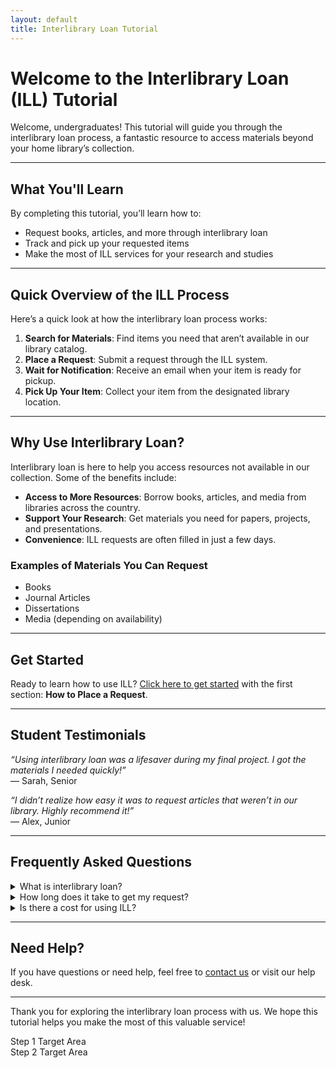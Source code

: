 ```yaml
---
layout: default
title: Interlibrary Loan Tutorial
---
```


# Welcome to the Interlibrary Loan (ILL) Tutorial

Welcome, undergraduates! This tutorial will guide you through the interlibrary loan process, a fantastic resource to access materials beyond your home library’s collection.

---

## What You'll Learn

By completing this tutorial, you’ll learn how to:
- Request books, articles, and more through interlibrary loan
- Track and pick up your requested items
- Make the most of ILL services for your research and studies

---

## Quick Overview of the ILL Process

Here’s a quick look at how the interlibrary loan process works:

1. **Search for Materials**: Find items you need that aren’t available in our library catalog.
2. **Place a Request**: Submit a request through the ILL system.
3. **Wait for Notification**: Receive an email when your item is ready for pickup.
4. **Pick Up Your Item**: Collect your item from the designated library location.

---

## Why Use Interlibrary Loan?

Interlibrary loan is here to help you access resources not available in our collection. Some of the benefits include:
- **Access to More Resources**: Borrow books, articles, and media from libraries across the country.
- **Support Your Research**: Get materials you need for papers, projects, and presentations.
- **Convenience**: ILL requests are often filled in just a few days.

### Examples of Materials You Can Request
- Books
- Journal Articles
- Dissertations
- Media (depending on availability)

---

## Get Started

Ready to learn how to use ILL? [Click here to get started](#) with the first section: **How to Place a Request**.

---

## Student Testimonials

*“Using interlibrary loan was a lifesaver during my final project. I got the materials I needed quickly!”*  
— Sarah, Senior

*“I didn’t realize how easy it was to request articles that weren’t in our library. Highly recommend it!”*  
— Alex, Junior

---

## Frequently Asked Questions

<details>
  <summary>What is interlibrary loan?</summary>
  Interlibrary loan (ILL) is a service that allows you to borrow books, articles, and other materials from libraries outside of our own collection.
</details>

<details>
  <summary>How long does it take to get my request?</summary>
  Typically, requests are filled within a few days, but some items may take longer depending on availability.
</details>

<details>
  <summary>Is there a cost for using ILL?</summary>
  No, the service is free for students!
</details>

---

## Need Help?

If you have questions or need help, feel free to [contact us](mailto:library.support@example.com) or visit our help desk.

---

Thank you for exploring the interlibrary loan process with us. We hope this tutorial helps you make the most of this valuable service!

 <div class="step1-element">Step 1 Target Area</div>
<div class="step2-element">Step 2 Target Area</div>
